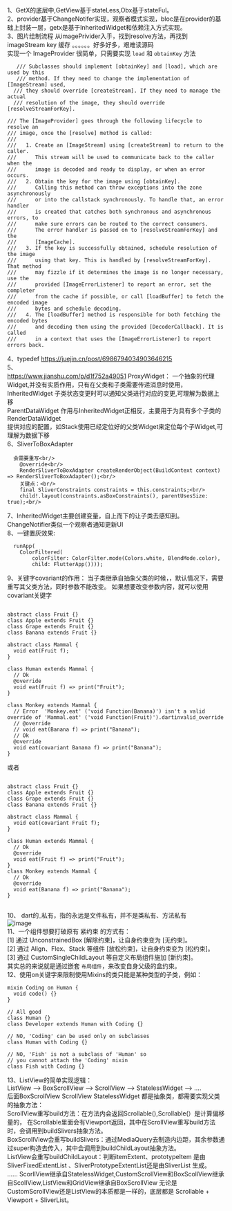 1、GetX的底层中,GetView基于stateLess,Obx基于stateFul。<br/>
2、provider基于ChangeNotifer实现，观察者模式实现，bloc是在provider的基础上封装一层，getx是基于InheritedWidget和依赖注入方式实现。<br/>
3、图片绘制流程 从imagePrivider入手，找到resolve方法，再找到imageStream key  缓存 。。。。。。好多好多，艰难读源码 <br/>
   实现一个 ImageProvider 很简单，只需要实现 `load` 和 `obtainKey` 方法
   ```
      /// Subclasses should implement [obtainKey] and [load], which are used by this
      /// method. If they need to change the implementation of [ImageStream] used,
     /// they should override [createStream]. If they need to manage the actual
     /// resolution of the image, they should override [resolveStreamForKey].

 /// The [ImageProvider] goes through the following lifecycle to resolve an
/// image, once the [resolve] method is called:
///
///   1. Create an [ImageStream] using [createStream] to return to the caller.
///      This stream will be used to communicate back to the caller when the
///      image is decoded and ready to display, or when an error occurs.
///   2. Obtain the key for the image using [obtainKey].
///      Calling this method can throw exceptions into the zone asynchronously
///      or into the callstack synchronously. To handle that, an error handler
///      is created that catches both synchronous and asynchronous errors, to
///      make sure errors can be routed to the correct consumers.
///      The error handler is passed on to [resolveStreamForKey] and the
///      [ImageCache].
///   3. If the key is successfully obtained, schedule resolution of the image
///      using that key. This is handled by [resolveStreamForKey]. That method
///      may fizzle if it determines the image is no longer necessary, use the
///      provided [ImageErrorListener] to report an error, set the completer
///      from the cache if possible, or call [loadBuffer] to fetch the encoded image
///      bytes and schedule decoding.
///   4. The [loadBuffer] method is responsible for both fetching the encoded bytes
///      and decoding them using the provided [DecoderCallback]. It is called
///      in a context that uses the [ImageErrorListener] to report errors back.

   ```


4、typedef https://juejin.cn/post/6986794034903646215 <br/>
5、<br/> https://www.jianshu.com/p/d1f752a49051
 ProxyWidget： 一个抽象的代理Widget,并没有实质作用，只有在父类和子类需要传递消息时使用， <br/>
 InheritedWidget 子类状态变更时可以通知父类进行对应的变更,可理解为数据上移 <br/>
 ParentDataWidget 作用与InheritedWidget正相反，主要用于为具有多个子类的RenderDataWidget <br/>
 提供对应的配置，如Stack使用已经定位好的父类Widget来定位每个子Widget,可理解为数据下移 <br/>
 6、SliverToBoxAdapter<br/>
 
```
  会需要重写<br/>
    @override<br/>
    RenderSliverToBoxAdapter createRenderObject(BuildContext context) => RenderSliverToBoxAdapter();<br/>
    关键点：<br/>
    final SliverConstraints constraints = this.constraints;<br/>
    child!.layout(constraints.asBoxConstraints(), parentUsesSize: true);<br/>
```

7、InheritedWidget主要创建变量，自上而下的让子类去感知到。ChangeNotifier类似一个观察者通知更新UI <br/>
8、一键置灰效果:<br/>

```
  runApp(
    ColorFiltered(
        colorFilter: ColorFilter.mode(Colors.white, BlendMode.color),
        child: FlutterApp())));

```
9、关键字covariant的作用：
当子类继承自抽象父类的时候，，默认情况下，需要重写其父类方法，同时参数不能改变。
如果想要改变参数内容，就可以使用covariant关键字

```

abstract class Fruit {}
class Apple extends Fruit {}
class Grape extends Fruit {}
class Banana extends Fruit {}

abstract class Mammal {
  void eat(Fruit f);
}

class Human extends Mammal {
  // Ok
  @override
  void eat(Fruit f) => print("Fruit");
}

class Monkey extends Mammal { 
  // Error  'Monkey.eat' ('void Function(Banana)') isn't a valid override of 'Mammal.eat' ('void Function(Fruit)').dartinvalid_override
  // @override
  // void eat(Banana f) => print("Banana");
  // Ok
  @override
  void eat(covariant Banana f) => print("Banana");
}

```

或者

```

abstract class Fruit {}
class Apple extends Fruit {}
class Grape extends Fruit {}
class Banana extends Fruit {}

abstract class Mammal {
  void eat(covariant Fruit f);
}

class Human extends Mammal {
  // Ok
  @override
  void eat(Fruit f) => print("Fruit");
}
class Monkey extends Mammal {
  // Ok
  @override
  void eat(Banana f) => print("Banana");
}


```
10、 dart的_私有，指的永远是文件私有，并不是类私有、方法私有 <br/>
  ![image](https://github.com/pheromone/Flutter_learn_demo/blob/master/Dart%E4%B8%AD%E7%9A%84_%E7%A7%81%E6%9C%89%E5%8C%96%E6%98%AF%E6%96%87%E4%BB%B6%E7%9A%84%E7%A7%81%E6%9C%89%E5%8C%96.jpg) <br/>
11、一个组件想要打破原有 紧约束 的方式有：<br/>
[1] 通过 UnconstrainedBox [解除约束]，让自身约束变为 [无约束]。<br/>
[2] 通过 Align、Flex、Stack 等组件 [放松约束]，让自身约束变为 [松约束]。<br/>
[3] 通过 CustomSingleChildLayout 等自定义布局组件施加 [新约束]。<br/>
其实总的来说就是通过嵌套 `布局组件`，来改变自身父级的盒约束。<br/>
12、使用on关键字来限制使用Mixins的类只能是某种类型的子类，例如：

```
mixin Coding on Human {
  void code() {}
}

// All good
class Human {}
class Developer extends Human with Coding {}

// NO, 'Coding' can be used only on subclasses
class Human with Coding {}

// NO, 'Fish' is not a subclass of 'Human' so 
// you cannot attach the 'Coding' mixin
class Fish with Coding {}

```
13、ListView的简单实现逻辑：<br/>
ListView --> BoxScrollView --> ScrollView --> StatelessWidget --> .... <br/>
后面BoxScrollView   ScrollView  StatelessWidget 都是抽象类，都需要实现父类的抽象方法：<br/>
ScrollView重写build方法：在方法内会返回Scrollable(),Scrollable(）是计算偏移量的，
在Scrollable里面会有Viewport返回，其中在ScrollView重写build方法时，会调用到buildSlivers抽象方法。<br/>
BoxScrollView会重写buildSlivers：通过MediaQuery去制造内边距，其余参数通过super构造去传入，其中会调用到buildChildLayout抽象方法。<br/>
ListView会重写buildChildLayout：判断itemExtent、prototypeItem 是由 SliverFixedExtentList 、SliverPrototypeExtentList还是由SliverList 生成。<br/>
......
ScorllView继承自StatelessWidget,CustomScrollView和BoxScollView继承自ScollView,ListView和GridView继承自BoxScrollView
无论是CustomScrollView还是ListView的本质都是一样的，底层都是 Scrollable + Viewport + SliverList。
    
